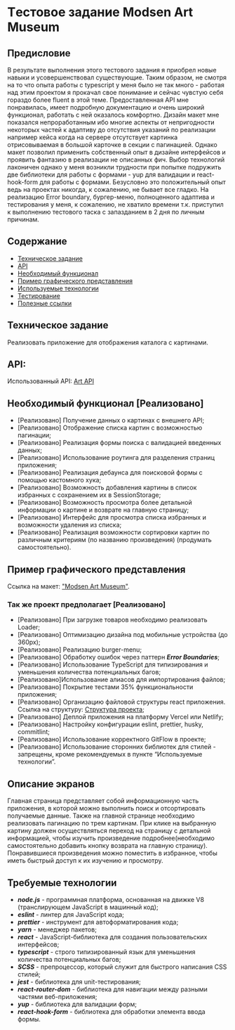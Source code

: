 # Tестовое задание Modsen Art Museum

## Предисловие

В результате выполнения этого тестового задания я приобрел новые навыки и усовершенствовал существующие. Таким образом, не смотря на то что опыта работы с typescript у меня было не так много - работая над этим проектом я прокачал свое понимание и сейчас чувстую себя гораздо более fluent в этой теме. Предоставленная API мне понравилась, имеет подробную документацию и очень широкий функционал, работать с ней оказалось комфортно. Дизайн макет мне показался непроработанным ибо многие аспекты от непригодности некоторых частей к адаптиву до отсутствия указаний по реализации например кейса когда на сервере отсутствует картинка отрисовываемая в большой карточке в секции с пагинацией. Однако макет позволил применить собственный опыт в дизайне интерфейсов и проявить фантазию в реализации не описанных фич. Выбор технологий лаконичен однако у меня возникли трудности при попытке подружить две библиотеки для работы с формами - yup для валидации и react-hook-form для работы с формами. Безусловно это положительный опыт ведь на проектах никогда, к сожалению, не бывает все гладко. На реализацию Error boundary, бургер-меню, полноценного адаптива и тестирования у меня, к сожалению, не хватило времени т.к. приступил к выполнению тестового таска с запазданием в 2 дня по личным причинам.

## Содержание

- [Техническое задание](#Техническое-задание)
- [API](#API)
- [Необходимый функционал](#Необходимый-функционал)
- [Пример графического представления](#Пример-графического-представления)
- [Используемые технологии](#Используемые-технологии)
- [Тестирование](#Тестирование)
- [Полезные ссылки](#Полезные-ссылки)

## Техническое задание

Реализовать приложение для отображения каталога с картинами.

## API:

Использованный API:
[Art API](https://api.artic.edu/docs/#introduction)

## Необходимый функционал [Реализовано]

- [Реализовано] Получение данных о картинах с внешнего API;
- [Реализовано] Отображение списка картин с возможностью пагинации;
- [Реализовано] Реализация формы поиска с валидацией введенных данных;
- [Реализовано] Использование роутинга для разделения страниц приложения;
- [Реализовано] Реализация дебаунса для поисковой формы с помощью кастомного хука;
- [Реализовано] Возможность добавления картины в список избранных с сохранением их в SessionStorage;
- [Реализовано] Возможность просмотра более детальной информации о картине и возврате на главную страницу;
- [Реализовано] Интерфейс для просмотра списка избранных и возможности удаления из списка;
- [Реализовано] Реализация возможности сортировки картин по различным критериям (по названию произведения) (продумать самостоятельно).

## Пример графического представления

Ссылка на макет: ["Modsen Art Museum"](https://www.figma.com/file/XSLT4bMToK5tOdbXBBuqhP/Trainee-task-1?type=design&node-id=0-1&mode=design&t=tthepIdFQRlAXlVS-0).

### Так же проект предполагает [Реализовано]

- [Реализовано] При загрузке товаров необходимо реализовать Loader;
- [Реализовано] Оптимизацию дизайна под мобильные устройства (до 360px);
- [Реализовано] Реализацию burger-menu;
- [Реализовано] Обработку ошибок через паттерн **_Error Boundaries_**;
- [Реализовано] Использование TypeScript для типизирования и уменьшения количества потенциальных багов;
- [Реализовано]Использование алиасов для импортирования файлов;
- [Реализовано] Покрытие тестами 35% функциональности приложения;
- [Реализовано] Организацию файловой структуры react приложения. Ссылка на структуру: [Структура проекта](https://github.com/mkrivel/structure);
- [Реализовано] Деплой приложения на платформу Vercel или Netlify;
- [Реализовано] Настройку конфигурации eslint, prettier, husky, commitlint;
- [Реализовано] Использование корректного GitFlow в проекте;
- [Реализовано] Использование сторонних библиотек для стилей - запрещены, кроме рекомендуемых в пункте “Используемые технологии”.

## Описание экранов

Главная страница представляет собой информационную часть приложения, в которой можно выполнить поиск и отсортировать получаемые данные. Также на главной странице необходимо реализовать пагинацию по трем картинам. При клике на выбранную картину должен осуществляться переход на страницу с детальной информацией, чтобы изучить произведение подробнее(необходимо самостоятельно добавить кнопку возврата на главную страницу). Понравившиеся произведения можно поместить в избранное, чтобы иметь быстрый доступ к их изучению и просмотру.

## Требуемые технологии

- **_node.js_** - программная платформа, основанная на движке V8 (транслирующем JavaScript в машинный код);
- **_eslint_** - линтер для JavaScript кода;
- **_prettier_** - инструмент для автоформатирования кода;
- **_yarn_** - менеджер пакетов;
- **_react_** - JavaScript-библиотека для создания пользовательских интерфейсов;
- **_typescript_** - строго типизированный язык для уменьшения количества потенциальных багов;
- **_SCSS_** - препроцессор, который служит для быстрого написания CSS стилей;
- **_jest_** - библиотека для unit-тестирования;
- **_react-router-dom_** - библиотека для навигации между разными частями веб-приложения;
- **_yup_** - библиотека для валидации форм;
- **_react-hook-form_** - библиотека для обработки элемента ввода формы.
